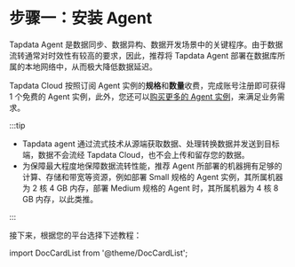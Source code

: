 # 步骤一：安装 Agent

Tapdata Agent 是数据同步、数据异构、数据开发场景中的关键程序。由于数据流转通常对时效性有较高的要求，因此，推荐将 Tapdata Agent 部署在数据库所属的本地网络中，从而极大降低数据延迟。

Tapdata Cloud 按照订阅 Agent 实例的**规格**和**数量**收费，完成账号注册即可获得 1 个免费的 Agent 实例，此外，您还可以[购买更多的 Agent 实例](../../billing/billing-overview.md)，来满足业务需求。

:::tip

* Tapdata agent 通过流式技术从源端获取数据、处理转换数据并发送到目标端，数据不会流经 Tapdata Cloud，也不会上传和留存您的数据。
* 为保障最大程度地保障数据流转性能，推荐 Agent 所部署的机器拥有足够的计算、存储和带宽等资源，例如部署 Small 规格的 Agent 实例，其所属机器为 2 核 4 GB 内存，部署 Medium 规格的 Agent 时，其所属机器为 4 核 8 GB 内存，以此类推。

:::

接下来，根据您的平台选择下述教程：

import DocCardList from '@theme/DocCardList';

<DocCardList />

